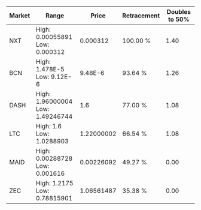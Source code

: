 | Market | Range | Price| Retracement | Doubles to 50% |
| --- | --- | --- | --- | --- |
| NXT | High: 0.00055891<br />Low: 0.000312 | 0.000312 | 100.00 % | 1.40 |
| BCN | High: 1.478E-5<br />Low: 9.12E-6 | 9.48E-6 | 93.64 % | 1.26 |
| DASH | High: 1.96000004<br />Low: 1.49246744 | 1.6 | 77.00 % | 1.08 |
| LTC | High: 1.6<br />Low: 1.0288903 | 1.22000002 | 66.54 % | 1.08 |
| MAID | High: 0.00288728<br />Low: 0.001616 | 0.00226092 | 49.27 % | 0.00 |
| ZEC | High: 1.2175<br />Low: 0.78815901 | 1.06561487 | 35.38 % | 0.00 |
